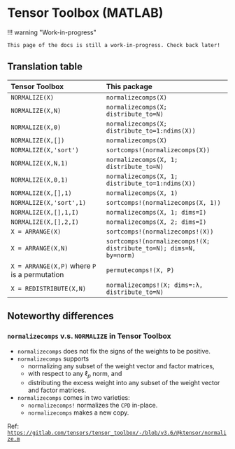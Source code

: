 # Tensor Toolbox (MATLAB)

!!! warning "Work-in-progress"

    This page of the docs is still a work-in-progress. Check back later!

## Translation table

| Tensor Toolbox | This package |
|:-------------- |:------------ |
| `NORMALIZE(X)` | `normalizecomps(X)` |
| `NORMALIZE(X,N)` | `normalizecomps(X; distribute_to=N)` |
| `NORMALIZE(X,0)` | `normalizecomps(X; distribute_to=1:ndims(X))` |
| `NORMALIZE(X,[])` | `normalizecomps(X)` |
| `NORMALIZE(X,'sort')` | `sortcomps!(normalizecomps(X))` |
| `NORMALIZE(X,N,1)` | `normalizecomps(X, 1; distribute_to=N)` |
| `NORMALIZE(X,0,1)` | `normalizecomps(X, 1; distribute_to=1:ndims(X))` |
| `NORMALIZE(X,[],1)` | `normalizecomps(X, 1)` |
| `NORMALIZE(X,'sort',1)` | `sortcomps!(normalizecomps(X, 1))` |
| `NORMALIZE(X,[],1,I)` | `normalizecomps(X, 1; dims=I)` |
| `NORMALIZE(X,[],2,I)` | `normalizecomps(X, 2; dims=I)` |
| `X = ARRANGE(X)` | `sortcomps!(normalizecomps!(X))` |
| `X = ARRANGE(X,N)` | `sortcomps!(normalizecomps!(X; distribute_to=N); dims=N, by=norm)` |
| `X = ARRANGE(X,P)` where `P` is a permutation | `permutecomps!(X, P)` |
| `X = REDISTRIBUTE(X,N)` | `normalizecomps!(X; dims=:λ, distribute_to=N)` |

## Noteworthy differences

### `normalizecomps` v.s. `NORMALIZE` in Tensor Toolbox

- `normalizecomps` does not fix the signs of the weights to be positive.
- `normalizecomps` supports
  - normalizing any subset of the weight vector and factor matrices,
  - with respect to any $\ell_p$ norm, and
  - distributing the excess weight into any subset of the weight vector and factor matrices.
- `normalizecomps` comes in two varieties:
  - `normalizecomps!` normalizes the `CPD` in-place.
  - `normalizecomps` makes a new copy.

Ref: [`https://gitlab.com/tensors/tensor_toolbox/-/blob/v3.6/@ktensor/normalize.m`](https://gitlab.com/tensors/tensor_toolbox/-/blob/v3.6/@ktensor/normalize.m)
